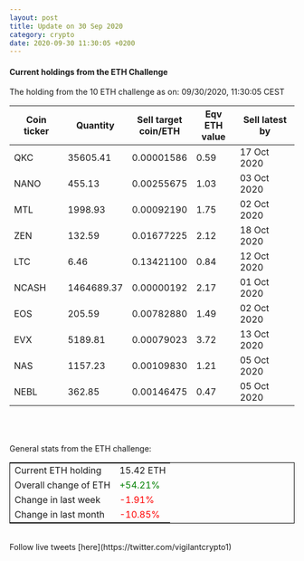 ```yaml
---
layout: post
title: Update on 30 Sep 2020
category: crypto
date: 2020-09-30 11:30:05 +0200
---
```

<!-- Global site tag (gtag.js) - Google Analytics -->
<script async src="https://www.googletagmanager.com/gtag/js?id=UA-103831149-5"></script>
<script>
  window.dataLayer = window.dataLayer || [];
  function gtag(){dataLayer.push(arguments);}
  gtag('js', new Date());

  gtag('config', 'UA-103831149-5');
</script>


#### Current holdings from the ETH Challenge

The holding from the 10 ETH challenge as on: 09/30/2020, 11:30:05 CEST

|Coin ticker|Quantity|Sell target<br>coin/ETH|Eqv ETH<br>value|Sell latest by|
|-----------|--------|-----------|-----------|--------------|
QKC|35605.41|  0.00001586|0.59|17 Oct 2020|
NANO|455.13|  0.00255675|1.03|03 Oct 2020|
MTL|1998.93|  0.00092190|1.75|02 Oct 2020|
ZEN|132.59|  0.01677225|2.12|18 Oct 2020|
LTC|6.46|  0.13421100|0.84|12 Oct 2020|
NCASH|1464689.37|  0.00000192|2.17|01 Oct 2020|
EOS|205.59|  0.00782880|1.49|02 Oct 2020|
EVX|5189.81|  0.00079023|3.72|13 Oct 2020|
NAS|1157.23|  0.00109830|1.21|05 Oct 2020|
NEBL|362.85|  0.00146475|0.47|05 Oct 2020|

<br>
<br>
<br>
General stats from the ETH challenge:

<table style="border:1px solid black;margin-left:auto;margin-right:auto;">
	<tbody>
	<tr>
		<td>Current ETH holding</td>
		<td>     15.42 ETH</td>
	</tr>
	<tr>
		<td>Overall change of ETH</td>
		<td><font color="green">+54.21%</font></td>
	</tr>
	<tr>
		<td>Change in last week</td>
		<td><font color="red">-1.91%</font></td>
	</tr>
	<tr>
		<td>Change in last month</td>
		<td><font color="red">-10.85%</font></td>
	</tr>
	</tbody>
</table>

<br>
Follow live tweets [here](https://twitter.com/vigilantcrypto1)
<br>
<br>